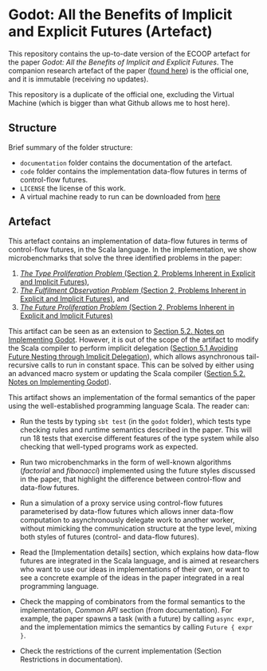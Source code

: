 # Godot: All the Benefits of Implicit and Explicit Futures (Artefact)

This repository contains the up-to-date version of the ECOOP artefact for
the paper *Godot: All the Benefits of Implicit and Explicit Futures*.
The companion research artefact of the paper ([found here](http://filr.polacksbacken.uu.se/ssf/s/readFile/share/2267/-1137417964177284669/publicLink/GodotArtefact.zip))
is the official one, and it is immutable (receiving no updates).

This repository is a duplicate of the official one, excluding the Virtual Machine
(which is bigger than what Github allows me to host here).

## Structure

Brief summary of the folder structure:

- `documentation` folder contains the documentation of the artefact.
- `code` folder contains the implementation data-flow futures in terms of
  control-flow futures.
- `LICENSE` the license of this work.
- A virtual machine ready to run can be downloaded from [here](http://filr.polacksbacken.uu.se/ssf/s/readFile/share/2267/-1137417964177284669/publicLink/GodotArtefact.zip)

## Artefact

This artefact contains an implementation of data-flow futures in terms of
control-flow futures, in the Scala language. In
the implementation, we show microbenchmarks that solve the three identified
problems in the paper:

1. [*The Type Proliferation Problem* (Section 2, Problems
Inherent in Explicit and Implicit Futures)](documentation/assets/submitted-version.pdf#page=4),
2. [*The Fulfilment Observation Problem* (Section 2, Problems
Inherent in Explicit and Implicit Futures)](documentation/assets/submitted-version.pdf#page=5), and
3. [*The Future Proliferation Problem* (Section 2, Problems
Inherent in Explicit and Implicit Futures)](documentation/assets/submitted-version.pdf#page=4)

This artifact can be seen as an extension to
[Section 5.2. Notes on Implementing Godot](documentation/assets/submitted-version.pdf#page=23).
However, it is out of the scope of the artifact to modify the Scala compiler to
perform implicit delegation
([Section 5.1 Avoiding Future Nesting through Implicit Delegation](documentation/assets/submitted-version.pdf#page22)),
which allows asynchronous tail-recursive calls to run in
constant space. This can be solved by either using an advanced macro system or
updating the Scala compiler ([Section 5.2. Notes on Implementing Godot](documentation/assets/submitted-version.pdf#page=23)).

This artifact shows an implementation of the formal semantics of the paper using
the well-established programming language Scala. The reader can:

- Run the tests by typing `sbt test` (in the `godot` folder), which tests type
  checking rules and runtime semantics described in the paper. This will run 18
  tests that exercise different features of the type system while also checking
  that well-typed programs work as expected.

- Run two microbenchmarks in the form of well-known algorithms
  (*factorial* and *fibonacci*) implemented using the future styles discussed in the
  paper, that highlight the difference between control-flow and data-flow
  futures.

- Run a simulation of a proxy service using control-flow futures parameterised by
  data-flow futures which allows inner data-flow computation to asynchronously
  delegate work to another worker, without mimicking the communication
  structure at the type level, mixing both styles of futures (control- and data-flow futures).

- Read the [Implementation details] section, which explains how data-flow futures
  are integrated in the Scala language, and is aimed at researchers who want to use our
  ideas in implementations of their own, or want to see a concrete example of
  the ideas in the paper integrated in a real programming language.

- Check the mapping of combinators from the formal semantics to the implementation, *Common API* section
  (from documentation). For example, the paper spawns a task (with a
  future) by calling `async expr`, and the implementation mimics the semantics
  by calling `Future { expr }`.

- Check the restrictions  of the current implementation (Section Restrictions in documentation).
